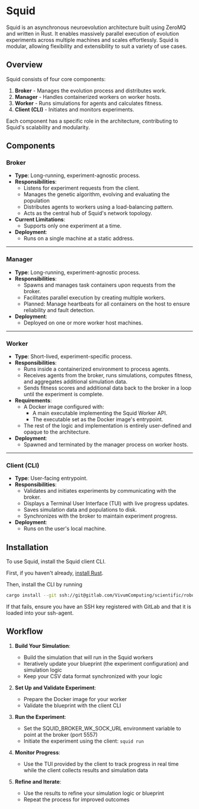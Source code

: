 # Squid

Squid is an asynchronous neuroevolution architecture built using ZeroMQ and written in Rust. It enables massively parallel execution of evolution experiments across multiple machines and scales effortlessly. Squid is modular, allowing flexibility and extensibility to suit a variety of use cases.

## Overview

Squid consists of four core components:

1. **Broker** - Manages the evolution process and distributes work.
2. **Manager** - Handles containerized workers on worker hosts.
3. **Worker** - Runs simulations for agents and calculates fitness.
4. **Client (CLI)** - Initiates and monitors experiments.

Each component has a specific role in the architecture, contributing to Squid's scalability and modularity.

## Components

### Broker
- **Type**: Long-running, experiment-agnostic process.
- **Responsibilities**:
  - Listens for experiment requests from the client.
  - Manages the genetic algorithm, evolving and evaluating the population
  - Distributes agents to workers using a load-balancing pattern.
  - Acts as the central hub of Squid's network topology.
- **Current Limitations**:
  - Supports only one experiment at a time.
- **Deployment**:
  - Runs on a single machine at a static address.

---

### Manager
- **Type**: Long-running, experiment-agnostic process.
- **Responsibilities**:
  - Spawns and manages task containers upon requests from the broker.
  - Facilitates parallel execution by creating multiple workers.
  - Planned: Manage heartbeats for all containers on the host to ensure reliability and fault detection.
- **Deployment**:
  - Deployed on one or more worker host machines.

---

### Worker
- **Type**: Short-lived, experiment-specific process.
- **Responsibilities**:
  - Runs inside a containerized environment to process agents.
  - Receives agents from the broker, runs simulations, computes fitness, and aggregates additional simulation data.
  - Sends fitness scores and additional data back to the broker in a loop until the experiment is complete.
- **Requirements**:
  - A Docker image configured with:
    - A main executable implementing the Squid Worker API.
    - The executable set as the Docker image's entrypoint.
  - The rest of the logic and implementation is entirely user-defined and opaque to the architecture.
- **Deployment**:
  - Spawned and terminated by the manager process on worker hosts.

---

### Client (CLI)
- **Type**: User-facing entrypoint.
- **Responsibilities**:
  - Validates and initiates experiments by communicating with the broker.
  - Displays a Terminal User Interface (TUI) with live progress updates.
  - Saves simulation data and populations to disk.
  - Synchronizes with the broker to maintain experiment progress.
- **Deployment**:
  - Runs on the user's local machine.

## Installation

To use Squid, install the Squid client CLI.

First, if you haven't already, [install Rust](https://www.rust-lang.org/tools/install).

Then, install the CLI by running
```sh
cargo install --git ssh://git@gitlab.com/VivumComputing/scientific/robotics/dnfs/evolution/squid.git squid
```

If that fails, ensure you have an SSH key registered with GitLab and that it is loaded into your ssh-agent.

## Workflow

1. **Build Your Simulation**:
   - Build the simulation that will run in the Squid workers
   - Iteratively update your blueprint (the experiment configuration) and simulation logic
   - Keep your CSV data format synchronized with your logic

2. **Set Up and Validate Experiment**:
   - Prepare the Docker image for your worker
   - Validate the blueprint with the client CLI

3. **Run the Experiment**:
   - Set the SQUID_BROKER_WK_SOCK_URL environment variable to point at the broker (port 5557)
   - Initiate the experiment using the client: `squid run`

4. **Monitor Progress**:
   - Use the TUI provided by the client to track progress in real time while the client collects results and simulation data

5. **Refine and Iterate**:
   - Use the results to refine your simulation logic or blueprint
   - Repeat the process for improved outcomes
